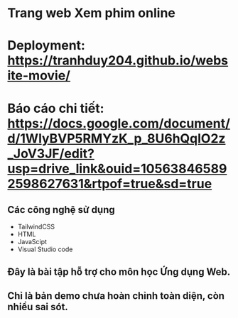 # Trang web Xem phim online
# Deployment: https://tranhduy204.github.io/website-movie/
# Báo cáo chi tiết: https://docs.google.com/document/d/1WlyBVP5RMYzK_p_8U6hQqlO2z_JoV3JF/edit?usp=drive_link&ouid=105638465892598627631&rtpof=true&sd=true
## Các công nghệ sử dụng

- TailwindCSS
- HTML
- JavaScipt
- Visual Studio code

## Đây là bài tập hỗ trợ cho môn học Ứng dụng Web.
## Chỉ là bản demo chưa hoàn chỉnh toàn diện, còn nhiều sai sót.


